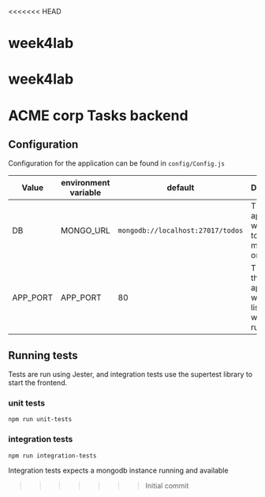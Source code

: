 <<<<<<< HEAD
# week4lab
week4lab
=======
# ACME corp Tasks backend

## Configuration

Configuration for the application can be found in `config/Config.js`

|Value|environment variable|default|Description|
|-|-|-|-|
|DB|MONGO_URL|`mongodb://localhost:27017/todos`|The url the application will connect to mongodb on|
|APP_PORT|APP_PORT|80|The port the application will be listening on when running|

## Running tests

Tests are run using Jester, and integration tests use the supertest library to start the frontend.

### unit tests

`npm run unit-tests`

### integration tests

`npm run integration-tests`

Integration tests expects a mongodb instance running and available
>>>>>>> Initial commit
